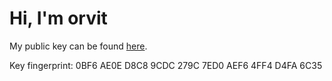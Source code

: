 # Hi, I'm orvit

My public key can be found
[here](https://github.com/orvitpng/orvitpng/blob/main/pgp-master-public).

Key fingerprint: 0BF6 AE0E D8C8 9CDC 279C  7ED0 AEF6 4FF4 D4FA 6C35
